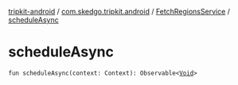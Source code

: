 [tripkit-android](../../index.md) / [com.skedgo.tripkit.android](../index.md) / [FetchRegionsService](index.md) / [scheduleAsync](./schedule-async.md)

# scheduleAsync

`fun scheduleAsync(context: Context): Observable<`[`Void`](https://docs.oracle.com/javase/7/docs/api/java/lang/Void.html)`>`